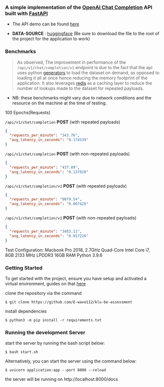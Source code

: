 ### A simple implementation of the [OpenAI Chat Completion](https://platform.openai.com/docs/guides/gpt/chat-completions-api) API built with [FastAPI](https://fastapi.tiangolo.com/)

- The API demo can be found [here](https://www.loom.com/share/5e1ba34ea2ac4f3694e54376f8f4104d?sid=f93b6795-357f-48cc-92b3-9178262de767)

- **DATA-SOURCE** : [huggingface](https://huggingface.co/datasets/anon8231489123/ShareGPT_Vicuna_unfiltered/blob/main/ShareGPT_V3_unfiltered_cleaned_split.json) (Be sure to download the file to the root of the project for the application to work)

### Benchmarks

> As observed, The improvement in performance of the `/api/v1/chat/completion/v1` endpoint is due to the fact that the api uses python [generators](https://realpython.com/introduction-to-python-generators/) to load the dataset on demand, as opposed to loading it all at once hence reducing the memory footprint of the application. It also leverages [redis](https://redis.io) as a caching layer to reduce the number of lookups made to the dataset for repeated payloads.

- NB: these benchmarks might vary due to network conditions and the resource on the machine at the time of testing.

100 Epochs(Requests)

`/api/v1/chat/completion` **POST** (with repeated payloads)

```json
{
  "requests_per_minute": "343.76",
  "avg_latency_in_seconds": "0.174539"
}
```

`/api/v1/chat/completion` **POST** (with non-repeated payloads)

```json
{
  "requests_per_minute": "437.89",
  "avg_latency_in_seconds": "0.137020"
}
```

`/api/v1/chat/completion/v1` **POST** (with repeated payloads)

```json
{
  "requests_per_minute": "8079.54",
  "avg_latency_in_seconds": "0.007426"
}
```

`/api/v1/chat/completion/v1` **POST** (with non-repeated payloads)

```json
{
  "requests_per_minute": "3483.11",
  "avg_latency_in_seconds": "0.017226"
}
```

Test Configuration: Macbook Pro 2018, 2.7GHz Quad-Core Intel Core i7, 8GB 2133 MHz LPDDR3 16GB RAM Python 3.9.6

### Getting Started

To get started with the project, ensure you have setup and activated a virtual environment, guides on that [here](https://realpython.com/python-virtual-environments-a-primer/)

clone the repository via the command

```
$ git clone https://github.com/E-wave112/klu-be-assessment
```

install dependencies

```
$ python3 -m pip install -r requirements.txt
```

### Running the development Server

start the server by running the bash script below:

```
$ bash start.sh
```

Alternatively, you can start the server using the command below:

```
$ uvicorn application:app --port 8000 --reload
```

the server will be running on http://localhost:8000/docs
